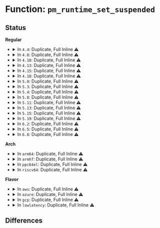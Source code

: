 # Function: <code>pm_runtime_set_suspended</code>

## Status
<b>Regular</b>
<ul>
<li>
<details>
<summary>In <code>4.4</code>: Duplicate, Full Inline ⚠️</summary>

**Collision:** Static Duplication

**Inline:** Full

**Transformation:** False

**Instances:**

```
In drivers/base/power/runtime.c (ffffffff81557d87)
Location: include/linux/pm_runtime.h:262
Inline: True
Inline callers:
  - drivers/base/power/runtime.c:pm_runtime_force_suspend
  - drivers/base/power/runtime.c:pm_runtime_remove
```
```
In drivers/usb/core/hub.c (ffffffff81608853)
Location: include/linux/pm_runtime.h:262
Inline: True
Inline callers:
  - drivers/usb/core/hub.c:usb_new_device
```
```
In drivers/usb/core/driver.c (ffffffff81614dc2)
Location: include/linux/pm_runtime.h:262
Inline: True
Inline callers:
  - drivers/usb/core/driver.c:usb_unbind_interface
  - drivers/usb/core/driver.c:usb_probe_interface
```
```
In drivers/mmc/core/mmc.c (ffffffff816c4c8d)
Location: include/linux/pm_runtime.h:262
Inline: True
```
```
In drivers/mmc/core/sd.c (ffffffff816c6aa8)
Location: include/linux/pm_runtime.h:262
Inline: True
```
</details>
</li>
<li>
<details>
<summary>In <code>4.8</code>: Duplicate, Full Inline ⚠️</summary>

**Collision:** Static Duplication

**Inline:** Full

**Transformation:** False

**Instances:**

```
In drivers/base/power/runtime.c (ffffffff815a982f)
Location: include/linux/pm_runtime.h:268
Inline: True
Inline callers:
  - drivers/base/power/runtime.c:pm_runtime_force_resume
  - drivers/base/power/runtime.c:pm_runtime_force_suspend
```
```
In drivers/usb/core/hub.c (ffffffff81668520)
Location: include/linux/pm_runtime.h:268
Inline: True
Inline callers:
  - drivers/usb/core/hub.c:usb_new_device
```
```
In drivers/usb/core/driver.c (ffffffff81674db6)
Location: include/linux/pm_runtime.h:268
Inline: True
Inline callers:
  - drivers/usb/core/driver.c:usb_unbind_interface
  - drivers/usb/core/driver.c:usb_probe_interface
```
```
In drivers/mmc/core/mmc.c (ffffffff81727c4d)
Location: include/linux/pm_runtime.h:268
Inline: True
```
```
In drivers/mmc/core/sd.c (ffffffff81729a78)
Location: include/linux/pm_runtime.h:268
Inline: True
```
</details>
</li>
<li>
<details>
<summary>In <code>4.10</code>: Duplicate, Full Inline ⚠️</summary>

**Collision:** Static Duplication

**Inline:** Full

**Transformation:** False

**Instances:**

```
In drivers/base/power/runtime.c (ffffffff815d8623)
Location: include/linux/pm_runtime.h:271
Inline: True
Inline callers:
  - drivers/base/power/runtime.c:pm_runtime_force_resume
```
```
In drivers/scsi/hosts.c (ffffffff8162f5cd)
Location: include/linux/pm_runtime.h:271
Inline: True
Inline callers:
  - drivers/scsi/hosts.c:scsi_add_host_with_dma
```
```
In drivers/usb/core/hub.c (ffffffff81696240)
Location: include/linux/pm_runtime.h:271
Inline: True
Inline callers:
  - drivers/usb/core/hub.c:usb_new_device
```
```
In drivers/usb/core/driver.c (ffffffff816a2a46)
Location: include/linux/pm_runtime.h:271
Inline: True
Inline callers:
  - drivers/usb/core/driver.c:usb_unbind_interface
  - drivers/usb/core/driver.c:usb_probe_interface
```
```
In drivers/mmc/core/mmc.c (ffffffff8175acbd)
Location: include/linux/pm_runtime.h:271
Inline: True
```
```
In drivers/mmc/core/sd.c (ffffffff8175cb78)
Location: include/linux/pm_runtime.h:271
Inline: True
```
</details>
</li>
<li>
<details>
<summary>In <code>4.13</code>: Duplicate, Full Inline ⚠️</summary>

**Collision:** Static Duplication

**Inline:** Full

**Transformation:** False

**Instances:**

```
In drivers/base/power/runtime.c (ffffffff815ecbd4)
Location: include/linux/pm_runtime.h:259
Inline: True
Inline callers:
  - drivers/base/power/runtime.c:pm_runtime_force_resume
```
```
In drivers/scsi/hosts.c (ffffffff81644698)
Location: include/linux/pm_runtime.h:259
Inline: True
Inline callers:
  - drivers/scsi/hosts.c:scsi_add_host_with_dma
```
```
In drivers/usb/core/hub.c (ffffffff816ab63a)
Location: include/linux/pm_runtime.h:259
Inline: True
Inline callers:
  - drivers/usb/core/hub.c:usb_new_device
```
```
In drivers/usb/core/driver.c (ffffffff816b7b66)
Location: include/linux/pm_runtime.h:259
Inline: True
Inline callers:
  - drivers/usb/core/driver.c:usb_unbind_interface
  - drivers/usb/core/driver.c:usb_probe_interface
```
```
In drivers/mmc/core/mmc.c (ffffffff8177706d)
Location: include/linux/pm_runtime.h:259
Inline: True
```
```
In drivers/mmc/core/sd.c (ffffffff8177b398)
Location: include/linux/pm_runtime.h:259
Inline: True
```
</details>
</li>
<li>
<details>
<summary>In <code>4.15</code>: Duplicate, Full Inline ⚠️</summary>

**Collision:** Static Duplication

**Inline:** Full

**Transformation:** False

**Instances:**

```
In drivers/base/power/runtime.c (ffffffff81653f86)
Location: include/linux/pm_runtime.h:259
Inline: True
Inline callers:
  - drivers/base/power/runtime.c:pm_runtime_force_resume
```
```
In drivers/base/power/main.c (ffffffff81656166)
Location: include/linux/pm_runtime.h:259
Inline: True
Inline callers:
  - drivers/base/power/main.c:device_resume_noirq
```
```
In drivers/scsi/hosts.c (ffffffff816ad62b)
Location: include/linux/pm_runtime.h:259
Inline: True
Inline callers:
  - drivers/scsi/hosts.c:scsi_add_host_with_dma
```
```
In drivers/usb/core/hub.c (ffffffff81716a9a)
Location: include/linux/pm_runtime.h:259
Inline: True
Inline callers:
  - drivers/usb/core/hub.c:usb_new_device
```
```
In drivers/usb/core/driver.c (ffffffff8172342b)
Location: include/linux/pm_runtime.h:259
Inline: True
Inline callers:
  - drivers/usb/core/driver.c:usb_unbind_interface
  - drivers/usb/core/driver.c:usb_probe_interface
```
```
In drivers/mmc/core/mmc.c (ffffffff817ed47d)
Location: include/linux/pm_runtime.h:259
Inline: True
```
```
In drivers/mmc/core/sd.c (ffffffff817f1dd8)
Location: include/linux/pm_runtime.h:259
Inline: True
```
</details>
</li>
<li>
<details>
<summary>In <code>4.18</code>: Duplicate, Full Inline ⚠️</summary>

**Collision:** Static Duplication

**Inline:** Full

**Transformation:** False

**Instances:**

```
In drivers/base/power/runtime.c (ffffffff8168ee18)
Location: include/linux/pm_runtime.h:259
Inline: True
Inline callers:
  - drivers/base/power/runtime.c:pm_runtime_force_resume
```
```
In drivers/base/power/main.c (ffffffff816917f3)
Location: include/linux/pm_runtime.h:259
Inline: True
Inline callers:
  - drivers/base/power/main.c:device_resume_noirq
```
```
In drivers/scsi/hosts.c (ffffffff816e9f6b)
Location: include/linux/pm_runtime.h:259
Inline: True
Inline callers:
  - drivers/scsi/hosts.c:scsi_add_host_with_dma
```
```
In drivers/usb/core/hub.c (ffffffff81755997)
Location: include/linux/pm_runtime.h:259
Inline: True
Inline callers:
  - drivers/usb/core/hub.c:usb_new_device
```
```
In drivers/usb/core/driver.c (ffffffff81760e30)
Location: include/linux/pm_runtime.h:259
Inline: True
Inline callers:
  - drivers/usb/core/driver.c:usb_driver_claim_interface
  - drivers/usb/core/driver.c:usb_unbind_interface
  - drivers/usb/core/driver.c:usb_probe_interface
```
```
In drivers/mmc/core/mmc.c (ffffffff8183658c)
Location: include/linux/pm_runtime.h:259
Inline: True
```
```
In drivers/mmc/core/sd.c (ffffffff8183b087)
Location: include/linux/pm_runtime.h:259
Inline: True
```
</details>
</li>
<li>
<details>
<summary>In <code>5.0</code>: Duplicate, Full Inline ⚠️</summary>

**Collision:** Static Duplication

**Inline:** Full

**Transformation:** False

**Instances:**

```
In drivers/base/power/runtime.c (ffffffff816af146)
Location: include/linux/pm_runtime.h:259
Inline: True
Inline callers:
  - drivers/base/power/runtime.c:pm_runtime_force_resume
```
```
In drivers/base/power/main.c (ffffffff816b1de3)
Location: include/linux/pm_runtime.h:259
Inline: True
Inline callers:
  - drivers/base/power/main.c:device_resume_noirq
```
```
In drivers/scsi/hosts.c (ffffffff8170d9db)
Location: include/linux/pm_runtime.h:259
Inline: True
Inline callers:
  - drivers/scsi/hosts.c:scsi_add_host_with_dma
```
```
In drivers/usb/core/hub.c (ffffffff81779ebd)
Location: include/linux/pm_runtime.h:259
Inline: True
Inline callers:
  - drivers/usb/core/hub.c:usb_new_device
```
```
In drivers/usb/core/driver.c (ffffffff817853f0)
Location: include/linux/pm_runtime.h:259
Inline: True
Inline callers:
  - drivers/usb/core/driver.c:usb_driver_claim_interface
  - drivers/usb/core/driver.c:usb_unbind_interface
  - drivers/usb/core/driver.c:usb_probe_interface
```
```
In drivers/mmc/core/mmc.c (ffffffff8186257c)
Location: include/linux/pm_runtime.h:259
Inline: True
```
```
In drivers/mmc/core/sd.c (ffffffff81867017)
Location: include/linux/pm_runtime.h:259
Inline: True
```
</details>
</li>
<li>
<details>
<summary>In <code>5.3</code>: Duplicate, Full Inline ⚠️</summary>

**Collision:** Static Duplication

**Inline:** Full

**Transformation:** False

**Instances:**

```
In drivers/base/power/runtime.c (ffffffff816e9ad1)
Location: include/linux/pm_runtime.h:260
Inline: True
Inline callers:
  - drivers/base/power/runtime.c:pm_runtime_force_resume
```
```
In drivers/base/power/main.c (ffffffff816ebbec)
Location: include/linux/pm_runtime.h:260
Inline: True
Inline callers:
  - drivers/base/power/main.c:device_resume_noirq
```
```
In drivers/scsi/hosts.c (ffffffff81749231)
Location: include/linux/pm_runtime.h:260
Inline: True
Inline callers:
  - drivers/scsi/hosts.c:scsi_add_host_with_dma
```
```
In drivers/usb/core/hub.c (ffffffff817b7b13)
Location: include/linux/pm_runtime.h:260
Inline: True
Inline callers:
  - drivers/usb/core/hub.c:usb_new_device
```
```
In drivers/usb/core/driver.c (ffffffff817c3980)
Location: include/linux/pm_runtime.h:260
Inline: True
Inline callers:
  - drivers/usb/core/driver.c:usb_driver_claim_interface
  - drivers/usb/core/driver.c:usb_unbind_interface
  - drivers/usb/core/driver.c:usb_probe_interface
```
```
In drivers/mmc/core/mmc.c (ffffffff818a66cd)
Location: include/linux/pm_runtime.h:260
Inline: True
```
```
In drivers/mmc/core/sd.c (ffffffff818aae68)
Location: include/linux/pm_runtime.h:260
Inline: True
```
</details>
</li>
<li>
<details>
<summary>In <code>5.4</code>: Duplicate, Full Inline ⚠️</summary>

**Collision:** Static Duplication

**Inline:** Full

**Transformation:** False

**Instances:**

```
In drivers/base/power/runtime.c (ffffffff8170db31)
Location: include/linux/pm_runtime.h:260
Inline: True
Inline callers:
  - drivers/base/power/runtime.c:pm_runtime_force_resume
```
```
In drivers/base/power/main.c (ffffffff8170fc7e)
Location: include/linux/pm_runtime.h:260
Inline: True
Inline callers:
  - drivers/base/power/main.c:device_resume_noirq
```
```
In drivers/scsi/hosts.c (ffffffff8176d381)
Location: include/linux/pm_runtime.h:260
Inline: True
Inline callers:
  - drivers/scsi/hosts.c:scsi_add_host_with_dma
```
```
In drivers/usb/core/hub.c (ffffffff817e82e3)
Location: include/linux/pm_runtime.h:260
Inline: True
Inline callers:
  - drivers/usb/core/hub.c:usb_new_device
```
```
In drivers/usb/core/driver.c (ffffffff817f4300)
Location: include/linux/pm_runtime.h:260
Inline: True
Inline callers:
  - drivers/usb/core/driver.c:usb_driver_claim_interface
  - drivers/usb/core/driver.c:usb_unbind_interface
  - drivers/usb/core/driver.c:usb_probe_interface
```
```
In drivers/mmc/core/mmc.c (ffffffff818d8b2d)
Location: include/linux/pm_runtime.h:260
Inline: True
```
```
In drivers/mmc/core/sd.c (ffffffff818dd2b8)
Location: include/linux/pm_runtime.h:260
Inline: True
```
</details>
</li>
<li>
<details>
<summary>In <code>5.8</code>: Duplicate, Full Inline ⚠️</summary>

**Collision:** Static Duplication

**Inline:** Full

**Transformation:** False

**Instances:**

```
In drivers/base/power/runtime.c (ffffffff817c9895)
Location: include/linux/pm_runtime.h:270
Inline: True
Inline callers:
  - drivers/base/power/runtime.c:pm_runtime_force_resume
  - drivers/base/power/runtime.c:pm_runtime_force_suspend
  - drivers/base/power/runtime.c:pm_runtime_remove
```
```
In drivers/base/power/main.c (ffffffff817cbe5a)
Location: include/linux/pm_runtime.h:270
Inline: True
Inline callers:
  - drivers/base/power/main.c:device_resume_noirq
```
```
In drivers/scsi/hosts.c (ffffffff8182f94b)
Location: include/linux/pm_runtime.h:270
Inline: True
Inline callers:
  - drivers/scsi/hosts.c:scsi_add_host_with_dma
```
```
In drivers/usb/core/hub.c (ffffffff818b7802)
Location: include/linux/pm_runtime.h:270
Inline: True
Inline callers:
  - drivers/usb/core/hub.c:usb_new_device
```
```
In drivers/usb/core/driver.c (ffffffff818c3e60)
Location: include/linux/pm_runtime.h:270
Inline: True
Inline callers:
  - drivers/usb/core/driver.c:usb_driver_claim_interface
  - drivers/usb/core/driver.c:usb_unbind_interface
  - drivers/usb/core/driver.c:usb_probe_interface
```
```
In drivers/mmc/core/mmc.c (ffffffff819ab7fd)
Location: include/linux/pm_runtime.h:270
Inline: True
```
```
In drivers/mmc/core/sd.c (ffffffff819b03a8)
Location: include/linux/pm_runtime.h:270
Inline: True
```
</details>
</li>
<li>
<details>
<summary>In <code>5.11</code>: Duplicate, Full Inline ⚠️</summary>

**Collision:** Static Duplication

**Inline:** Full

**Transformation:** False

**Instances:**

```
In drivers/base/power/runtime.c (ffffffff817de395)
Location: include/linux/pm_runtime.h:509
Inline: True
Inline callers:
  - drivers/base/power/runtime.c:pm_runtime_force_resume
  - drivers/base/power/runtime.c:pm_runtime_force_suspend
  - drivers/base/power/runtime.c:pm_runtime_remove
```
```
In drivers/base/power/main.c (ffffffff817e08ca)
Location: include/linux/pm_runtime.h:509
Inline: True
Inline callers:
  - drivers/base/power/main.c:device_resume_noirq
```
```
In drivers/scsi/hosts.c (ffffffff81c1645d)
Location: include/linux/pm_runtime.h:509
Inline: True
Inline callers:
  - drivers/scsi/hosts.c:scsi_add_host_with_dma
```
```
In drivers/usb/core/hub.c (ffffffff818c6112)
Location: include/linux/pm_runtime.h:509
Inline: True
Inline callers:
  - drivers/usb/core/hub.c:usb_new_device
```
```
In drivers/usb/core/driver.c (ffffffff818cfd50)
Location: include/linux/pm_runtime.h:509
Inline: True
Inline callers:
  - drivers/usb/core/driver.c:usb_driver_claim_interface
  - drivers/usb/core/driver.c:usb_unbind_interface
  - drivers/usb/core/driver.c:usb_probe_interface
```
```
In drivers/mmc/core/mmc.c (ffffffff819ae3ad)
Location: include/linux/pm_runtime.h:509
Inline: True
```
```
In drivers/mmc/core/sd.c (ffffffff819b2918)
Location: include/linux/pm_runtime.h:509
Inline: True
```
</details>
</li>
<li>
<details>
<summary>In <code>5.13</code>: Duplicate, Full Inline ⚠️</summary>

**Collision:** Static Duplication

**Inline:** Full

**Transformation:** False

**Instances:**

```
In drivers/base/power/runtime.c (ffffffff817c2775)
Location: include/linux/pm_runtime.h:509
Inline: True
Inline callers:
  - drivers/base/power/runtime.c:pm_runtime_force_resume
  - drivers/base/power/runtime.c:pm_runtime_force_suspend
  - drivers/base/power/runtime.c:pm_runtime_remove
```
```
In drivers/base/power/main.c (ffffffff817c44ca)
Location: include/linux/pm_runtime.h:509
Inline: True
Inline callers:
  - drivers/base/power/main.c:device_resume_noirq
```
```
In drivers/scsi/hosts.c (ffffffff81c08167)
Location: include/linux/pm_runtime.h:509
Inline: True
Inline callers:
  - drivers/scsi/hosts.c:scsi_add_host_with_dma
```
```
In drivers/usb/core/hub.c (ffffffff818a944e)
Location: include/linux/pm_runtime.h:509
Inline: True
Inline callers:
  - drivers/usb/core/hub.c:usb_new_device
```
```
In drivers/usb/core/driver.c (ffffffff818b3380)
Location: include/linux/pm_runtime.h:509
Inline: True
Inline callers:
  - drivers/usb/core/driver.c:usb_driver_claim_interface
  - drivers/usb/core/driver.c:usb_unbind_interface
  - drivers/usb/core/driver.c:usb_probe_interface
```
```
In drivers/mmc/core/mmc.c (ffffffff819929dd)
Location: include/linux/pm_runtime.h:509
Inline: True
```
```
In drivers/mmc/core/sd.c (ffffffff819970f8)
Location: include/linux/pm_runtime.h:509
Inline: True
```
</details>
</li>
<li>
<details>
<summary>In <code>5.15</code>: Duplicate, Full Inline ⚠️</summary>

**Collision:** Static Duplication

**Inline:** Full

**Transformation:** False

**Instances:**

```
In drivers/base/power/runtime.c (ffffffff8184c335)
Location: include/linux/pm_runtime.h:519
Inline: True
Inline callers:
  - drivers/base/power/runtime.c:pm_runtime_force_resume
  - drivers/base/power/runtime.c:pm_runtime_force_suspend
  - drivers/base/power/runtime.c:pm_runtime_remove
```
```
In drivers/base/power/main.c (ffffffff8184e8aa)
Location: include/linux/pm_runtime.h:519
Inline: True
Inline callers:
  - drivers/base/power/main.c:device_resume_noirq
```
```
In drivers/scsi/hosts.c (ffffffff81d0bfeb)
Location: include/linux/pm_runtime.h:519
Inline: True
Inline callers:
  - drivers/scsi/hosts.c:scsi_add_host_with_dma
```
```
In drivers/usb/core/hub.c (ffffffff8193e35b)
Location: include/linux/pm_runtime.h:519
Inline: True
Inline callers:
  - drivers/usb/core/hub.c:usb_new_device
```
```
In drivers/usb/core/driver.c (ffffffff819487d0)
Location: include/linux/pm_runtime.h:519
Inline: True
Inline callers:
  - drivers/usb/core/driver.c:usb_driver_claim_interface
  - drivers/usb/core/driver.c:usb_unbind_interface
  - drivers/usb/core/driver.c:usb_probe_interface
```
```
In drivers/mmc/core/mmc.c (ffffffff81a3e4dd)
Location: include/linux/pm_runtime.h:519
Inline: True
```
```
In drivers/mmc/core/sd.c (ffffffff81a434c8)
Location: include/linux/pm_runtime.h:519
Inline: True
```
</details>
</li>
<li>
<details>
<summary>In <code>5.19</code>: Duplicate, Full Inline ⚠️</summary>

**Collision:** Static Duplication

**Inline:** Full

**Transformation:** False

**Instances:**

```
In drivers/base/power/runtime.c (ffffffff81991cff)
Location: include/linux/pm_runtime.h:548
Inline: True
Inline callers:
  - drivers/base/power/runtime.c:pm_runtime_force_resume
  - drivers/base/power/runtime.c:pm_runtime_force_suspend
  - drivers/base/power/runtime.c:pm_runtime_remove
```
```
In drivers/base/power/main.c (ffffffff81994796)
Location: include/linux/pm_runtime.h:548
Inline: True
Inline callers:
  - drivers/base/power/main.c:device_resume_noirq
```
```
In drivers/scsi/hosts.c (ffffffff81ed4f23)
Location: include/linux/pm_runtime.h:548
Inline: True
Inline callers:
  - drivers/scsi/hosts.c:scsi_add_host_with_dma
```
```
In drivers/usb/core/hub.c (ffffffff81a9636a)
Location: include/linux/pm_runtime.h:548
Inline: True
Inline callers:
  - drivers/usb/core/hub.c:usb_new_device
```
```
In drivers/usb/core/driver.c (ffffffff81aa12da)
Location: include/linux/pm_runtime.h:548
Inline: True
Inline callers:
  - drivers/usb/core/driver.c:usb_driver_claim_interface
  - drivers/usb/core/driver.c:usb_unbind_interface
  - drivers/usb/core/driver.c:usb_probe_interface
```
```
In drivers/mmc/core/mmc.c (ffffffff81bab804)
Location: include/linux/pm_runtime.h:548
Inline: True
```
```
In drivers/mmc/core/sd.c (ffffffff81bb0eef)
Location: include/linux/pm_runtime.h:548
Inline: True
```
</details>
</li>
<li>
<details>
<summary>In <code>6.2</code>: Duplicate, Full Inline ⚠️</summary>

**Collision:** Static Duplication

**Inline:** Full

**Transformation:** False

**Instances:**

```
In drivers/base/power/runtime.c (ffffffff81b0217d)
Location: include/linux/pm_runtime.h:552
Inline: True
Inline callers:
  - drivers/base/power/runtime.c:pm_runtime_force_resume
  - drivers/base/power/runtime.c:pm_runtime_force_suspend
  - drivers/base/power/runtime.c:pm_runtime_remove
```
```
In drivers/base/power/main.c (ffffffff81b05256)
Location: include/linux/pm_runtime.h:552
Inline: True
Inline callers:
  - drivers/base/power/main.c:device_resume_noirq
```
```
In drivers/scsi/hosts.c (ffffffff81b76ef7)
Location: include/linux/pm_runtime.h:552
Inline: True
Inline callers:
  - drivers/scsi/hosts.c:scsi_add_host_with_dma
```
```
In drivers/usb/core/hub.c (ffffffff81c18d74)
Location: include/linux/pm_runtime.h:552
Inline: True
Inline callers:
  - drivers/usb/core/hub.c:usb_new_device
```
```
In drivers/usb/core/driver.c (ffffffff81c2695a)
Location: include/linux/pm_runtime.h:552
Inline: True
Inline callers:
  - drivers/usb/core/driver.c:usb_driver_claim_interface
  - drivers/usb/core/driver.c:usb_unbind_interface
  - drivers/usb/core/driver.c:usb_probe_interface
```
```
In drivers/mmc/core/mmc.c (ffffffff81d4ebe4)
Location: include/linux/pm_runtime.h:552
Inline: True
```
```
In drivers/mmc/core/sd.c (ffffffff81d54d6f)
Location: include/linux/pm_runtime.h:552
Inline: True
```
</details>
</li>
<li>
<details>
<summary>In <code>6.5</code>: Duplicate, Full Inline ⚠️</summary>

**Collision:** Static Duplication

**Inline:** Full

**Transformation:** False

**Instances:**

```
In drivers/base/power/runtime.c (ffffffff81b5026d)
Location: include/linux/pm_runtime.h:552
Inline: True
Inline callers:
  - drivers/base/power/runtime.c:pm_runtime_force_resume
  - drivers/base/power/runtime.c:pm_runtime_force_suspend
  - drivers/base/power/runtime.c:pm_runtime_remove
```
```
In drivers/base/power/main.c (ffffffff81b52c46)
Location: include/linux/pm_runtime.h:552
Inline: True
Inline callers:
  - drivers/base/power/main.c:device_resume_noirq
```
```
In drivers/scsi/hosts.c (ffffffff81bcab87)
Location: include/linux/pm_runtime.h:552
Inline: True
Inline callers:
  - drivers/scsi/hosts.c:scsi_add_host_with_dma
```
```
In drivers/usb/core/hub.c (ffffffff81c7fd4b)
Location: include/linux/pm_runtime.h:552
Inline: True
Inline callers:
  - drivers/usb/core/hub.c:usb_new_device
```
```
In drivers/usb/core/driver.c (ffffffff81c8d920)
Location: include/linux/pm_runtime.h:552
Inline: True
Inline callers:
  - drivers/usb/core/driver.c:usb_driver_claim_interface
  - drivers/usb/core/driver.c:usb_unbind_interface
  - drivers/usb/core/driver.c:usb_probe_interface
```
```
In drivers/mmc/core/mmc.c (ffffffff81db94f4)
Location: include/linux/pm_runtime.h:552
Inline: True
```
```
In drivers/mmc/core/sd.c (ffffffff81dbf6ef)
Location: include/linux/pm_runtime.h:552
Inline: True
```
</details>
</li>
<li>
<details>
<summary>In <code>6.8</code>: Duplicate, Full Inline ⚠️</summary>

**Collision:** Static Duplication

**Inline:** Full

**Transformation:** False

**Instances:**

```
In drivers/base/power/runtime.c (ffffffff81ba87ed)
Location: include/linux/pm_runtime.h:550
Inline: True
Inline callers:
  - drivers/base/power/runtime.c:pm_runtime_force_resume
  - drivers/base/power/runtime.c:pm_runtime_force_suspend
  - drivers/base/power/runtime.c:pm_runtime_remove
```
```
In drivers/base/power/main.c (ffffffff81bab920)
Location: include/linux/pm_runtime.h:550
Inline: True
Inline callers:
  - drivers/base/power/main.c:device_resume_noirq
```
```
In drivers/scsi/hosts.c (ffffffff81c1f7b7)
Location: include/linux/pm_runtime.h:550
Inline: True
Inline callers:
  - drivers/scsi/hosts.c:scsi_add_host_with_dma
```
```
In drivers/usb/core/hub.c (ffffffff81d3476c)
Location: include/linux/pm_runtime.h:550
Inline: True
Inline callers:
  - drivers/usb/core/hub.c:usb_new_device
```
```
In drivers/usb/core/driver.c (ffffffff81d42450)
Location: include/linux/pm_runtime.h:550
Inline: True
Inline callers:
  - drivers/usb/core/driver.c:usb_driver_claim_interface
  - drivers/usb/core/driver.c:usb_unbind_interface
  - drivers/usb/core/driver.c:usb_probe_interface
```
```
In drivers/mmc/core/mmc.c (ffffffff81e71af4)
Location: include/linux/pm_runtime.h:550
Inline: True
```
```
In drivers/mmc/core/sd.c (ffffffff81e77dff)
Location: include/linux/pm_runtime.h:550
Inline: True
```
</details>
</li>
</ul>
<b>Arch</b>
<ul>
<li>
<details>
<summary>In <code>arm64</code>: Duplicate, Full Inline ⚠️</summary>

**Collision:** Static Duplication

**Inline:** Full

**Transformation:** False

**Instances:**

```
In drivers/amba/bus.c (ffff8000107b9584)
Location: include/linux/pm_runtime.h:260
Inline: True
Inline callers:
  - drivers/amba/bus.c:amba_remove
  - drivers/amba/bus.c:amba_probe
```
```
In drivers/base/power/runtime.c (ffff8000108fd15c)
Location: include/linux/pm_runtime.h:260
Inline: True
Inline callers:
  - drivers/base/power/runtime.c:pm_runtime_force_resume
```
```
In drivers/base/power/main.c (ffff8000109002ec)
Location: include/linux/pm_runtime.h:260
Inline: True
Inline callers:
  - drivers/base/power/main.c:device_resume_noirq
```
```
In drivers/scsi/hosts.c (ffff80001096fa34)
Location: include/linux/pm_runtime.h:260
Inline: True
Inline callers:
  - drivers/scsi/hosts.c:scsi_add_host_with_dma
```
```
In drivers/usb/core/hub.c (ffff800010a17674)
Location: include/linux/pm_runtime.h:260
Inline: True
Inline callers:
  - drivers/usb/core/hub.c:usb_new_device
```
```
In drivers/usb/core/driver.c (ffff800010a24da4)
Location: include/linux/pm_runtime.h:260
Inline: True
Inline callers:
  - drivers/usb/core/driver.c:usb_driver_claim_interface
  - drivers/usb/core/driver.c:usb_unbind_interface
  - drivers/usb/core/driver.c:usb_probe_interface
```
```
In drivers/mmc/core/mmc.c (ffff800010b33204)
Location: include/linux/pm_runtime.h:260
Inline: True
```
```
In drivers/mmc/core/sd.c (ffff800010b37578)
Location: include/linux/pm_runtime.h:260
Inline: True
```
</details>
</li>
<li>
<details>
<summary>In <code>armhf</code>: Duplicate, Full Inline ⚠️</summary>

**Collision:** Static Duplication

**Inline:** Full

**Transformation:** False

**Instances:**

```
In drivers/amba/bus.c (c08e5f04)
Location: include/linux/pm_runtime.h:260
Inline: True
Inline callers:
  - drivers/amba/bus.c:amba_remove
  - drivers/amba/bus.c:amba_probe
```
```
In drivers/clk/samsung/clk-exynos5-subcmu.c (c1585328)
Location: include/linux/pm_runtime.h:260
Inline: True
Inline callers:
  - drivers/clk/samsung/clk-exynos5-subcmu.c:exynos5_subcmu_probe
```
```
In drivers/base/power/runtime.c (c09e8804)
Location: include/linux/pm_runtime.h:260
Inline: True
Inline callers:
  - drivers/base/power/runtime.c:pm_runtime_force_resume
```
```
In drivers/base/power/main.c (c09ea554)
Location: include/linux/pm_runtime.h:260
Inline: True
Inline callers:
  - drivers/base/power/main.c:device_resume_noirq
```
```
In drivers/scsi/hosts.c (c0a44cac)
Location: include/linux/pm_runtime.h:260
Inline: True
Inline callers:
  - drivers/scsi/hosts.c:scsi_add_host_with_dma
```
```
In drivers/usb/core/hub.c (c0aef734)
Location: include/linux/pm_runtime.h:260
Inline: True
Inline callers:
  - drivers/usb/core/hub.c:usb_new_device
```
```
In drivers/usb/core/driver.c (c0afb3e0)
Location: include/linux/pm_runtime.h:260
Inline: True
Inline callers:
  - drivers/usb/core/driver.c:usb_driver_claim_interface
  - drivers/usb/core/driver.c:usb_unbind_interface
  - drivers/usb/core/driver.c:usb_probe_interface
```
```
In drivers/i2c/busses/i2c-imx.c (c0b9be50)
Location: include/linux/pm_runtime.h:260
Inline: True
Inline callers:
  - drivers/i2c/busses/i2c-imx.c:i2c_imx_probe
```
```
In drivers/mmc/core/mmc.c (c0c0dc4c)
Location: include/linux/pm_runtime.h:260
Inline: True
```
```
In drivers/mmc/core/sd.c (c0c11ee8)
Location: include/linux/pm_runtime.h:260
Inline: True
```
</details>
</li>
<li>
<details>
<summary>In <code>ppc64el</code>: Duplicate, Full Inline ⚠️</summary>

**Collision:** Static Duplication

**Inline:** Full

**Transformation:** False

**Instances:**

```
In drivers/base/power/runtime.c (c000000000999a00)
Location: include/linux/pm_runtime.h:260
Inline: True
Inline callers:
  - drivers/base/power/runtime.c:pm_runtime_force_resume
```
```
In drivers/base/power/main.c (c00000000099da08)
Location: include/linux/pm_runtime.h:260
Inline: True
Inline callers:
  - drivers/base/power/main.c:device_resume_noirq
```
```
In drivers/scsi/hosts.c (c000000000a290f0)
Location: include/linux/pm_runtime.h:260
Inline: True
Inline callers:
  - drivers/scsi/hosts.c:scsi_add_host_with_dma
```
```
In drivers/usb/core/hub.c (c000000000ad037c)
Location: include/linux/pm_runtime.h:260
Inline: True
Inline callers:
  - drivers/usb/core/hub.c:usb_new_device
```
```
In drivers/usb/core/driver.c (c000000000adfc14)
Location: include/linux/pm_runtime.h:260
Inline: True
Inline callers:
  - drivers/usb/core/driver.c:usb_driver_claim_interface
  - drivers/usb/core/driver.c:usb_unbind_interface
  - drivers/usb/core/driver.c:usb_probe_interface
```
```
In drivers/mmc/core/mmc.c (c000000000c2d6d4)
Location: include/linux/pm_runtime.h:260
Inline: True
```
```
In drivers/mmc/core/sd.c (c000000000c32d04)
Location: include/linux/pm_runtime.h:260
Inline: True
```
</details>
</li>
<li>
<details>
<summary>In <code>riscv64</code>: Duplicate, Full Inline ⚠️</summary>

**Collision:** Static Duplication

**Inline:** Full

**Transformation:** False

**Instances:**

```
In drivers/base/power/runtime.c (ffffffe00058bfb0)
Location: include/linux/pm_runtime.h:260
Inline: True
Inline callers:
  - drivers/base/power/runtime.c:pm_runtime_force_resume
```
```
In drivers/scsi/hosts.c (ffffffe0005d9a0e)
Location: include/linux/pm_runtime.h:260
Inline: True
Inline callers:
  - drivers/scsi/hosts.c:scsi_add_host_with_dma
```
```
In drivers/usb/core/hub.c (ffffffe00063c4e2)
Location: include/linux/pm_runtime.h:260
Inline: True
Inline callers:
  - drivers/usb/core/hub.c:usb_new_device
```
```
In drivers/usb/core/driver.c (ffffffe0006470b0)
Location: include/linux/pm_runtime.h:260
Inline: True
Inline callers:
  - drivers/usb/core/driver.c:usb_driver_claim_interface
  - drivers/usb/core/driver.c:usb_unbind_interface
  - drivers/usb/core/driver.c:usb_probe_interface
```
```
In drivers/mmc/core/mmc.c (ffffffe00070b91c)
Location: include/linux/pm_runtime.h:260
Inline: True
```
```
In drivers/mmc/core/sd.c (ffffffe00070f4f0)
Location: include/linux/pm_runtime.h:260
Inline: True
```
</details>
</li>
</ul>
<b>Flavor</b>
<ul>
<li>
<details>
<summary>In <code>aws</code>: Duplicate, Full Inline ⚠️</summary>

**Collision:** Static Duplication

**Inline:** Full

**Transformation:** False

**Instances:**

```
In drivers/base/power/runtime.c (ffffffff816d3281)
Location: include/linux/pm_runtime.h:260
Inline: True
Inline callers:
  - drivers/base/power/runtime.c:pm_runtime_force_resume
```
```
In drivers/base/power/main.c (ffffffff816d5c3e)
Location: include/linux/pm_runtime.h:260
Inline: True
Inline callers:
  - drivers/base/power/main.c:device_resume_noirq
```
```
In drivers/scsi/hosts.c (ffffffff81721a71)
Location: include/linux/pm_runtime.h:260
Inline: True
Inline callers:
  - drivers/scsi/hosts.c:scsi_add_host_with_dma
```
```
In drivers/usb/core/hub.c (ffffffff817a06c3)
Location: include/linux/pm_runtime.h:260
Inline: True
Inline callers:
  - drivers/usb/core/hub.c:usb_new_device
```
```
In drivers/usb/core/driver.c (ffffffff817ac6e0)
Location: include/linux/pm_runtime.h:260
Inline: True
Inline callers:
  - drivers/usb/core/driver.c:usb_driver_claim_interface
  - drivers/usb/core/driver.c:usb_unbind_interface
  - drivers/usb/core/driver.c:usb_probe_interface
```
```
In drivers/mmc/core/mmc.c (ffffffff8187c4ed)
Location: include/linux/pm_runtime.h:260
Inline: True
```
```
In drivers/mmc/core/sd.c (ffffffff81880c78)
Location: include/linux/pm_runtime.h:260
Inline: True
```
</details>
</li>
<li>
<details>
<summary>In <code>azure</code>: Duplicate, Full Inline ⚠️</summary>

**Collision:** Static Duplication

**Inline:** Full

**Transformation:** False

**Instances:**

```
In drivers/base/power/runtime.c (ffffffff816ae571)
Location: include/linux/pm_runtime.h:260
Inline: True
Inline callers:
  - drivers/base/power/runtime.c:pm_runtime_force_resume
```
```
In drivers/base/power/main.c (ffffffff816b066e)
Location: include/linux/pm_runtime.h:260
Inline: True
Inline callers:
  - drivers/base/power/main.c:device_resume_noirq
```
```
In drivers/scsi/hosts.c (ffffffff816faea1)
Location: include/linux/pm_runtime.h:260
Inline: True
Inline callers:
  - drivers/scsi/hosts.c:scsi_add_host_with_dma
```
```
In drivers/usb/core/hub.c (ffffffff81792490)
Location: include/linux/pm_runtime.h:260
Inline: True
Inline callers:
  - drivers/usb/core/hub.c:usb_new_device
```
```
In drivers/usb/core/driver.c (ffffffff8179e0e0)
Location: include/linux/pm_runtime.h:260
Inline: True
Inline callers:
  - drivers/usb/core/driver.c:usb_driver_claim_interface
  - drivers/usb/core/driver.c:usb_unbind_interface
  - drivers/usb/core/driver.c:usb_probe_interface
```
</details>
</li>
<li>
<details>
<summary>In <code>gcp</code>: Duplicate, Full Inline ⚠️</summary>

**Collision:** Static Duplication

**Inline:** Full

**Transformation:** False

**Instances:**

```
In drivers/base/power/runtime.c (ffffffff817017f1)
Location: include/linux/pm_runtime.h:260
Inline: True
Inline callers:
  - drivers/base/power/runtime.c:pm_runtime_force_resume
```
```
In drivers/base/power/main.c (ffffffff8170393e)
Location: include/linux/pm_runtime.h:260
Inline: True
Inline callers:
  - drivers/base/power/main.c:device_resume_noirq
```
```
In drivers/scsi/hosts.c (ffffffff81760841)
Location: include/linux/pm_runtime.h:260
Inline: True
Inline callers:
  - drivers/scsi/hosts.c:scsi_add_host_with_dma
```
```
In drivers/usb/core/hub.c (ffffffff817dd163)
Location: include/linux/pm_runtime.h:260
Inline: True
Inline callers:
  - drivers/usb/core/hub.c:usb_new_device
```
```
In drivers/usb/core/driver.c (ffffffff817e9180)
Location: include/linux/pm_runtime.h:260
Inline: True
Inline callers:
  - drivers/usb/core/driver.c:usb_driver_claim_interface
  - drivers/usb/core/driver.c:usb_unbind_interface
  - drivers/usb/core/driver.c:usb_probe_interface
```
```
In drivers/mmc/core/mmc.c (ffffffff818cd98d)
Location: include/linux/pm_runtime.h:260
Inline: True
```
```
In drivers/mmc/core/sd.c (ffffffff818d2118)
Location: include/linux/pm_runtime.h:260
Inline: True
```
</details>
</li>
<li>
<details>
<summary>In <code>lowlatency</code>: Duplicate, Full Inline ⚠️</summary>

**Collision:** Static Duplication

**Inline:** Full

**Transformation:** False

**Instances:**

```
In drivers/base/power/runtime.c (ffffffff8171c5b1)
Location: include/linux/pm_runtime.h:260
Inline: True
Inline callers:
  - drivers/base/power/runtime.c:pm_runtime_force_resume
```
```
In drivers/base/power/main.c (ffffffff8171e68e)
Location: include/linux/pm_runtime.h:260
Inline: True
Inline callers:
  - drivers/base/power/main.c:device_resume_noirq
```
```
In drivers/scsi/hosts.c (ffffffff8177bea1)
Location: include/linux/pm_runtime.h:260
Inline: True
Inline callers:
  - drivers/scsi/hosts.c:scsi_add_host_with_dma
```
```
In drivers/usb/core/hub.c (ffffffff817f7433)
Location: include/linux/pm_runtime.h:260
Inline: True
Inline callers:
  - drivers/usb/core/hub.c:usb_new_device
```
```
In drivers/usb/core/driver.c (ffffffff818036b0)
Location: include/linux/pm_runtime.h:260
Inline: True
Inline callers:
  - drivers/usb/core/driver.c:usb_driver_claim_interface
  - drivers/usb/core/driver.c:usb_unbind_interface
  - drivers/usb/core/driver.c:usb_probe_interface
```
```
In drivers/mmc/core/mmc.c (ffffffff818ea4ad)
Location: include/linux/pm_runtime.h:260
Inline: True
```
```
In drivers/mmc/core/sd.c (ffffffff818eec38)
Location: include/linux/pm_runtime.h:260
Inline: True
```
</details>
</li>
</ul>

## Differences
